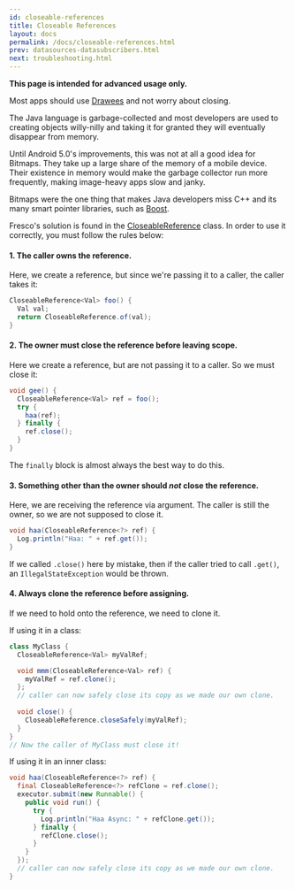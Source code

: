 ```yaml
---
id: closeable-references
title: Closeable References
layout: docs
permalink: /docs/closeable-references.html
prev: datasources-datasubscribers.html
next: troubleshooting.html
---
```


**This page is intended for advanced usage only.** 

Most apps should use [Drawees](using-drawees-xml.html) and not worry about closing.

The Java language is garbage-collected and most developers are used to creating objects willy-nilly and taking it for granted they will eventually disappear from memory.

Until Android 5.0's improvements, this was not at all a good idea for Bitmaps. They take up a large share of the memory of a mobile device. Their existence in memory would make the garbage collector run more frequently, making image-heavy apps slow and janky.

Bitmaps were the one thing that makes Java developers miss C++ and its many smart pointer libraries, such as [Boost](http://www.boost.org/doc/libs/1_57_0/libs/smart_ptr/smart_ptr.htm). 

Fresco's solution is found in the [CloseableReference](../javadoc/reference/com/facebook/common/references/CloseableReference.html) class. In order to use it correctly, you must follow the rules below:

#### 1. The caller owns the reference.

Here, we create a reference, but since we're passing it to a caller, the caller takes it:

```java
CloseableReference<Val> foo() {
  Val val;
  return CloseableReference.of(val);
}
```

#### 2. The owner must close the reference before leaving scope.

Here we create a reference, but are not passing it to a caller. So we must close it:

```java
void gee() {
  CloseableReference<Val> ref = foo();
  try {
    haa(ref);
  } finally {
    ref.close();
  }
}
```

The `finally` block is almost always the best way to do this.

#### 3. Something other than the owner should *not* close the reference.

Here, we are receiving the reference via argument. The caller is still the owner, so we are not supposed to close it.

```java
void haa(CloseableReference<?> ref) {
  Log.println("Haa: " + ref.get());
}
```

If we called `.close()` here by mistake, then if the caller tried to call `.get()`, an `IllegalStateException` would be thrown.

#### 4. Always clone the reference before assigning.

If we need to hold onto the reference, we need to clone it. 

If using it in a class:

```java
class MyClass {
  CloseableReference<Val> myValRef;

  void mmm(CloseableReference<Val> ref) {
    myValRef = ref.clone();
  };
  // caller can now safely close its copy as we made our own clone.
  
  void close() {
    CloseableReference.closeSafely(myValRef);
  }
}
// Now the caller of MyClass must close it!
```

If using it in an inner class:

```java
void haa(CloseableReference<?> ref) {
  final CloseableReference<?> refClone = ref.clone();
  executor.submit(new Runnable() {
    public void run() {
      try {
        Log.println("Haa Async: " + refClone.get());
      } finally {
        refClone.close();
      }
    }
  });
  // caller can now safely close its copy as we made our own clone.
}
